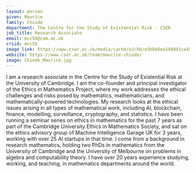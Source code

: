 ```yaml
---
layout: person
given: Maurice
family: Chiodo
department: The Centre for the Study of Existential Risk - CSER
job_title: Research Associate
email: mcc56@cam.ac.uk
crsid: mcc56
image_link: https://www.cser.ac.uk/media/cache/e3/bb/e3bbb6ea14b041ca452830bbaa2a8403.jpg
website: https://www.cser.ac.uk/team/maurice-chiodo/
image: Chiodo_Maurice.jpg
---
```


I am a research associate in the Centre for the Study of Existential Risk at the University of Cambridge. I am the co-founder and principal investigator of the Ethics in Mathematics Project, where my work addresses the ethical challenges and risks posed by mathematics, mathematicians, and mathematically-powered technologies. My research looks at the ethical issues arising in all types of mathematical work, including AI, blockchain, finance, modelling, surveillance, cryptography, and statistics. I have been running a seminar series on ethics in mathematics for the past 7 years as part of the Cambridge University Ethics in Mathematics Society, and sat on the ethics advisory group of Machine Intelligence Garage UK for 3 years, working with over 25 AI startups in that time. I come from a background in research mathematics, holding two PhDs in mathematics from the University of Cambridge and the University of Melbourne on problems in algebra and computability theory. I have over 20 years experience studying, working, and teaching, in mathematics departments around the world.